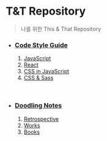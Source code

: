 # T&T Repository

> 나를 위한 This & That Repository

- ### [Code Style Guide]()

  1. [JavaScript](https://github.com/worldsource93/this_and_that/tree/main/CodeStyleGuide/JavaScript)
  1. [React](https://github.com/worldsource93/this_and_that/tree/main/CodeStyleGuide/React)
  1. [CSS in JavaScript](https://github.com/worldsource93/this_and_that/tree/main/CodeStyleGuide/CSS-in-JavaScript)
  1. [CSS & Sass](https://github.com/worldsource93/this_and_that/tree/main/CodeStyleGuide/CSS-and-Sass)

<br />

- ### [Doodling Notes](https://github.com/worldsource93/this_and_that/tree/main/DoodlingNotes)

  1. [Retrospective](https://github.com/worldsource93/this_and_that/tree/main/DoodlingNotes/Retrospective)
  1. [Works](https://github.com/worldsource93/this_and_that/tree/main/DoodlingNotes/Works)
  1. [Books](https://github.com/worldsource93/this_and_that/tree/main/DoodlingNotes/Books)
